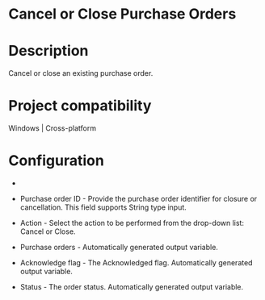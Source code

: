 ﻿# Cancel or Close Purchase Orders

# Description

Cancel or close an existing purchase order.

# Project compatibility

Windows | Cross-platform

# Configuration

* 
* Purchase order ID - Provide the purchase order identifier for closure or cancellation. This field supports String type input.
* Action - Select the action to be performed from the drop-down list: Cancel or Close.









* Purchase orders - Automatically generated output variable.
* Acknowledge flag - The Acknowledged flag. Automatically generated output variable.
* Status - The order status. Automatically generated output variable.
